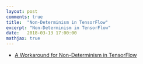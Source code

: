 ```yaml
---
layout: post
comments: true
title:  "Non-Determinism in TensorFlow"
excerpt: "Non-Determinism in TensorFlow"
date:   2018-03-13 17:00:00
mathjax: true
---
```





* [A Workaround for Non-Determinism in TensorFlow](https://www.twosigma.com/insights/a-workaround-for-non-determinism-in-tensorflow)